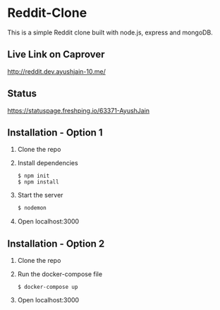 # Reddit-Clone

This is a simple Reddit clone built with node.js, express and mongoDB.

## Live Link on Caprover

http://reddit.dev.ayushjain-10.me/

## Status

https://statuspage.freshping.io/63371-AyushJain

## Installation - Option 1

1. Clone the repo

2. Install dependencies
    ```
    $ npm init
    $ npm install
    ```

3. Start the server
    
    ```bash
    $ nodemon
    ```

4. Open localhost:3000

## Installation - Option 2

1. Clone the repo

2. Run the docker-compose file
    ```
    $ docker-compose up
    ```
3. Open localhost:3000